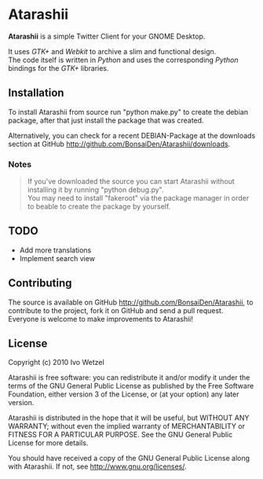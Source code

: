 # Atarashii
**Atarashii** is a simple Twitter Client for your GNOME Desktop.

It uses *GTK+* and *Webkit* to archive a slim and functional design.  
The code itself is written in *Python* and uses the corresponding *Python* bindings for the *GTK+* libraries.

## Installation
To install Atarashii from source run "python make.py" to create the debian package, after that just install the package that was created. 

Alternatively, you can check for a recent DEBIAN-Package at the downloads section at GitHub <http://github.com/BonsaiDen/Atarashii/downloads>.

### Notes
> If you've downloaded the source you can start Atarashii without installing it by running "python debug.py".  
> You may need to install "fakeroot" via the package manager in order to beable to create the package by yourself.

## TODO
- Add more translations
- Implement search view

## Contributing
The source is available on GitHub <http://github.com/BonsaiDen/Atarashii>, to
contribute to the project, fork it on GitHub and send a pull request.
Everyone is welcome to make improvements to Atarashii!

## License
Copyright (c) 2010 Ivo Wetzel

Atarashii is free software: you can redistribute it and/or 
modify it under the terms of the GNU General Public License as published by
the Free Software Foundation, either version 3 of the License, or
(at your option) any later version.

Atarashii is distributed in the hope that it will be useful,
but WITHOUT ANY WARRANTY; without even the implied warranty of
MERCHANTABILITY or FITNESS FOR A PARTICULAR PURPOSE.  See the
GNU General Public License for more details.

You should have received a copy of the GNU General Public License along with
Atarashii. If not, see <http://www.gnu.org/licenses/>.

